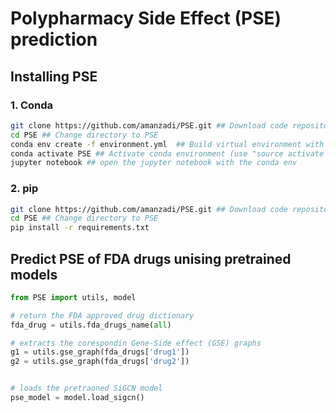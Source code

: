# Polypharmacy Side Effect (PSE) prediction

## Installing PSE

### 1. Conda 

```bash
git clone https://github.com/amanzadi/PSE.git ## Download code repository
cd PSE ## Change directory to PSE
conda env create -f environment.yml  ## Build virtual environment with all packages installed using conda
conda activate PSE ## Activate conda environment (use "source activate PSE" for anaconda 4.4 or earlier) 
jupyter notebook ## open the jupyter notebook with the conda env
```

### 2. pip

```bash
git clone https://github.com/amanzadi/PSE.git ## Download code repository
cd PSE ## Change directory to PSE
pip install -r requirements.txt
```

## Predict PSE of FDA drugs unising pretrained models

``` python
from PSE import utils, model

# return the FDA approved drug dictionary
fda_drug = utils.fda_drugs_name(all)

# extracts the corespondin Gene-Side effect (GSE) graphs
g1 = utils.gse_graph(fda_drugs['drug1'])
g2 = utils.gse_graph(fda_drugs['drug2'])


# loads the pretraoned SiGCN model
pse_model = model.load_sigcn()
```

